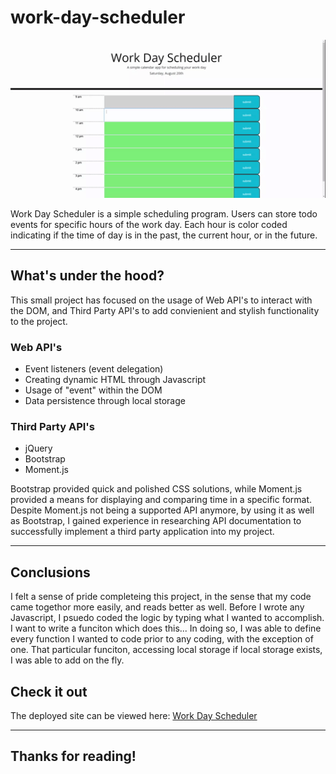 # work-day-scheduler

![screenshot of website](./assets/images/Work%20Day%20Scheduler.gif)

Work Day Scheduler is a simple scheduling program.  Users can store todo events for specific hours of the work day.  Each hour is color coded indicating if the time of day is in the past, the current hour, or in the future.

---

##  What's under the hood?

This small project has focused on the usage of Web API's to interact with the DOM, and Third Party API's to add convienient and stylish functionality to the project.  

### Web API's

* Event listeners (event delegation)
* Creating dynamic HTML through Javascript
* Usage of "event" within the DOM
* Data persistence through local storage

### Third Party API's

* jQuery
* Bootstrap
*  Moment.js

Bootstrap provided quick and polished CSS solutions, while Moment.js provided a means for displaying and comparing time in a specific format.  Despite Moment.js not being a supported API anymore, by using it as well as Bootstrap, I gained experience in researching API documentation to successfully implement a third party application into my project.

---

## Conclusions

I felt a sense of pride completeing this project, in the sense that my code came togethor more easily, and reads better as well.  Before I wrote any Javascript, I psuedo coded the logic by typing what I wanted to accomplish.  I want to write a funciton which does this...  In doing so, I was able to define every function I wanted to code prior to any coding, with the exception of one.  That particular funciton, accessing local storage if local storage exists, I was able to add on the fly.

## Check it out

The deployed site can be viewed here:
 [Work Day Scheduler](https://obviousecho.github.io/work-day-scheduler/)

---

##  Thanks for reading!

